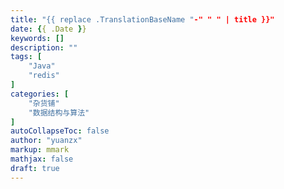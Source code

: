 ```yaml
---
title: "{{ replace .TranslationBaseName "-" " " | title }}"
date: {{ .Date }}
keywords: []
description: ""
tags: [
    "Java"
    "redis"
]
categories: [
    "杂货铺"
    "数据结构与算法"
]
autoCollapseToc: false
author: "yuanzx"
markup: mmark
mathjax: false
draft: true
---
```


